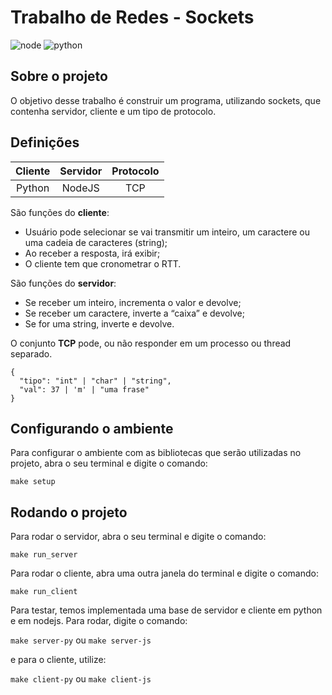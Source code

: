 # Trabalho de Redes - Sockets

![node](https://img.shields.io/badge/node-10.16.2-blue "Node 10.16.2")
![python](https://img.shields.io/badge/python-3.8.5-green "Python 3.8.5")

## Sobre o projeto

O objetivo desse trabalho é construir um programa, utilizando sockets, que contenha servidor, cliente e um tipo de protocolo. 

## Definições

| Cliente   |  Servidor | Protocolo  |
| :-------: | :-------: | :--------: |
|  Python   |  NodeJS   |    TCP     |


São funções do **cliente**:
- Usuário pode selecionar se vai transmitir um inteiro, um caractere ou uma cadeia de
caracteres (string);
- Ao receber a resposta, irá exibir;
- O cliente tem que cronometrar o RTT.

São funções do **servidor**:
- Se receber um inteiro, incrementa o valor e devolve;
- Se receber um caractere, inverte a “caixa” e devolve;
- Se for uma string, inverte e devolve.

O conjunto **TCP** pode, ou não responder em um processo ou thread separado.

```
{
  "tipo": "int" | "char" | "string", 
  "val": 37 | 'm' | "uma frase"
}
```

## Configurando o ambiente

Para configurar o ambiente com as bibliotecas que serão utilizadas no projeto, abra o seu terminal e digite o comando:

```shell
make setup
```

## Rodando o projeto

Para rodar o servidor, abra o seu terminal e digite o comando:

```shell
make run_server
```

Para rodar o cliente, abra uma outra janela do terminal e digite o comando:

```shell
make run_client
```

Para testar, temos implementada uma base de servidor e cliente em python e em nodejs. Para rodar, digite o comando:

`make server-py` ou `make server-js`

e para o cliente, utilize:

`make client-py` ou `make client-js`
